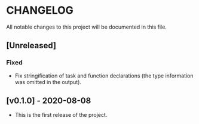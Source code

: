 # CHANGELOG

All notable changes to this project will be documented in this file.

## [Unreleased]

### Fixed

- Fix stringification of task and function declarations (the type information
  was omitted in the output).

## [v0.1.0] - 2020-08-08

- This is the first release of the project.
